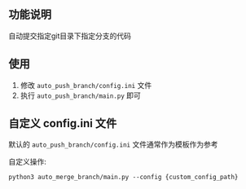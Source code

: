 ## 功能说明

自动提交指定git目录下指定分支的代码

## 使用

1. 修改 `auto_push_branch/config.ini` 文件
2. 执行 `auto_push_branch/main.py` 即可

## 自定义 config.ini 文件

默认的 `auto_push_branch/config.ini` 文件通常作为模板作为参考

自定义操作:

```shell script
python3 auto_merge_branch/main.py --config {custom_config_path}
```